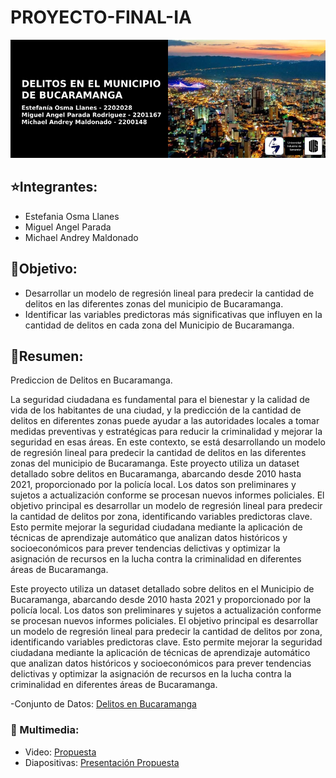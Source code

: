 # PROYECTO-FINAL-IA
![Image text](https://github.com/TMikeM/Delitos-Ocurridos-en-Bucaramanga/blob/main/BannerIA.png)

## ⭐Integrantes:
- Estefania Osma Llanes
- Miguel Angel Parada
- Michael Andrey Maldonado

## 📌Objetivo:
- Desarrollar un modelo de regresión lineal para predecir la cantidad de delitos en las diferentes zonas del municipio de Bucaramanga.
- Identificar las variables predictoras más significativas que influyen en la cantidad de delitos en cada zona del Municipio de Bucaramanga.

## 📌Resumen:
Prediccion de Delitos en Bucaramanga.

La seguridad ciudadana es fundamental para el bienestar y la calidad de vida de los habitantes de una ciudad, y la predicción de la cantidad de delitos en diferentes zonas puede ayudar a las autoridades locales a tomar medidas preventivas y estratégicas para reducir la criminalidad y mejorar la seguridad en esas áreas. En este contexto, se está desarrollando un modelo de regresión lineal para predecir la cantidad de delitos en las diferentes zonas del municipio de Bucaramanga. Este proyecto utiliza un dataset detallado sobre delitos en Bucaramanga, abarcando desde 2010 hasta 2021, proporcionado por la policía local. Los datos son preliminares y sujetos a actualización conforme se procesan nuevos informes policiales. El objetivo principal es desarrollar un modelo de regresión lineal para predecir la cantidad de delitos por zona, identificando variables predictoras clave. Esto permite mejorar la seguridad ciudadana mediante la aplicación de técnicas de aprendizaje automático que analizan datos históricos y socioeconómicos para prever tendencias delictivas y optimizar la asignación de recursos en la lucha contra la criminalidad en diferentes áreas de Bucaramanga.

Este proyecto utiliza un dataset detallado sobre delitos en el Municipio de Bucaramanga, abarcando desde 2010 hasta 2021 y proporcionado por la policía local. Los datos son preliminares y sujetos a actualización conforme se procesan nuevos informes policiales. El objetivo principal es desarrollar un modelo de regresión lineal para predecir la cantidad de delitos por zona, identificando variables predictoras clave. Esto permite mejorar la seguridad ciudadana mediante la aplicación de técnicas de aprendizaje automático que analizan datos históricos y socioeconómicos para prever tendencias delictivas y optimizar la asignación de recursos en la lucha contra la criminalidad en diferentes áreas de Bucaramanga.

-Conjunto de Datos: [Delitos en Bucaramanga]()

### 📌 Multimedia:
- Video: [Propuesta]()
- Diapositivas: [Presentación Propuesta]()
